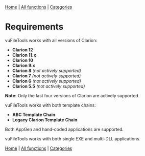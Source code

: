 [Home](../index.md) | [All functions](../all-functions.md) | [Categories](../categories/index.md)


# Requirements

vuFileTools works with all versions of Clarion:

- **Clarion 12**
- **Clarion 11.x**
- **Clarion 10**
- **Clarion 9.x**
- **Clarion 8** *(not actively supported)*  
- **Clarion 7** *(not actively supported)*  
- **Clarion 6** *(not actively supported)*  
- **Clarion 5.5** *(not actively supported)*  

**Note:** Only the last four versions of Clarion are actively supported.

vuFileTools works with both template chains:

- **ABC Template Chain**  
- **Legacy Clarion Template Chain**

Both AppGen and hand-coded applications are supported.

vuFileTools works with both single EXE and multi-DLL applications.

[Home](../index.md) | [All functions](../all-functions.md) | [Categories](../categories/index.md)


